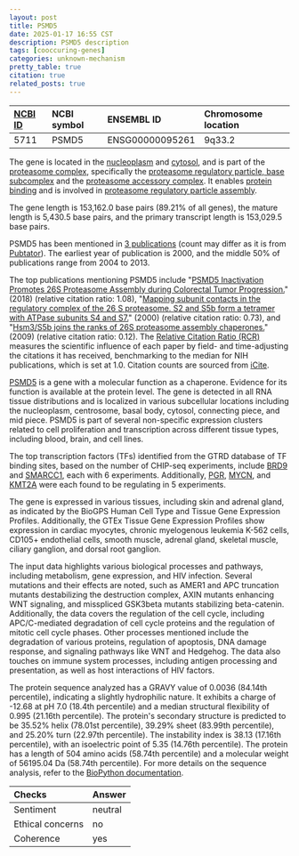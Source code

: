 ```yaml
---
layout: post
title: PSMD5
date: 2025-01-17 16:55 CST
description: PSMD5 description
tags: [cooccuring-genes]
categories: unknown-mechanism
pretty_table: true
citation: true
related_posts: true
---
```




| [NCBI ID](https://www.ncbi.nlm.nih.gov/gene/5711) | NCBI symbol | ENSEMBL ID | Chromosome location |
| :-------- | :------- | :-------- | :------- |
| 5711  | PSMD5 | ENSG00000095261 | 9q33.2  |



The gene is located in the [nucleoplasm](https://amigo.geneontology.org/amigo/term/GO:0005654) and [cytosol](https://amigo.geneontology.org/amigo/term/GO:0005829), and is part of the [proteasome complex](https://amigo.geneontology.org/amigo/term/GO:0000502), specifically the [proteasome regulatory particle, base subcomplex](https://amigo.geneontology.org/amigo/term/GO:0008540) and the [proteasome accessory complex](https://amigo.geneontology.org/amigo/term/GO:0022624). It enables [protein binding](https://amigo.geneontology.org/amigo/term/GO:0005515) and is involved in [proteasome regulatory particle assembly](https://amigo.geneontology.org/amigo/term/GO:0070682).


The gene length is 153,162.0 base pairs (89.21% of all genes), the mature length is 5,430.5 base pairs, and the primary transcript length is 153,029.5 base pairs.


PSMD5 has been mentioned in [3 publications](https://pubmed.ncbi.nlm.nih.gov/?term=%22PSMD5%22) (count may differ as it is from [Pubtator](https://academic.oup.com/nar/article/47/W1/W587/5494727)). The earliest year of publication is 2000, and the middle 50% of publications range from 2004 to 2013.


The top publications mentioning PSMD5 include "[PSMD5 Inactivation Promotes 26S Proteasome Assembly during Colorectal Tumor Progression.](https://pubmed.ncbi.nlm.nih.gov/29716915)" (2018) (relative citation ratio: 1.08), "[Mapping subunit contacts in the regulatory complex of the 26 S proteasome. S2 and S5b form a tetramer with ATPase subunits S4 and S7.](https://pubmed.ncbi.nlm.nih.gov/10625621)" (2000) (relative citation ratio: 0.73), and "[Hsm3/S5b joins the ranks of 26S proteasome assembly chaperones.](https://pubmed.ncbi.nlm.nih.gov/19250902)" (2009) (relative citation ratio: 0.12). The [Relative Citation Ratio (RCR)](https://journals.plos.org/plosbiology/article?id=10.1371/journal.pbio.1002541) measures the scientific influence of each paper by field- and time-adjusting the citations it has received, benchmarking to the median for NIH publications, which is set at 1.0. Citation counts are sourced from [iCite](https://icite.od.nih.gov).


[PSMD5](https://www.proteinatlas.org/ENSG00000095261-PSMD5) is a gene with a molecular function as a chaperone. Evidence for its function is available at the protein level. The gene is detected in all RNA tissue distributions and is localized in various subcellular locations including the nucleoplasm, centrosome, basal body, cytosol, connecting piece, and mid piece. PSMD5 is part of several non-specific expression clusters related to cell proliferation and transcription across different tissue types, including blood, brain, and cell lines.


The top transcription factors (TFs) identified from the GTRD database of TF binding sites, based on the number of CHIP-seq experiments, include [BRD9](https://www.ncbi.nlm.nih.gov/gene/65980) and [SMARCC1](https://www.ncbi.nlm.nih.gov/gene/6599), each with 6 experiments. Additionally, [PGR](https://www.ncbi.nlm.nih.gov/gene/5241), [MYCN](https://www.ncbi.nlm.nih.gov/gene/4613), and [KMT2A](https://www.ncbi.nlm.nih.gov/gene/4297) were each found to be regulating in 5 experiments.





The gene is expressed in various tissues, including skin and adrenal gland, as indicated by the BioGPS Human Cell Type and Tissue Gene Expression Profiles. Additionally, the GTEx Tissue Gene Expression Profiles show expression in cardiac myocytes, chronic myelogenous leukemia K-562 cells, CD105+ endothelial cells, smooth muscle, adrenal gland, skeletal muscle, ciliary ganglion, and dorsal root ganglion.


The input data highlights various biological processes and pathways, including metabolism, gene expression, and HIV infection. Several mutations and their effects are noted, such as AMER1 and APC truncation mutants destabilizing the destruction complex, AXIN mutants enhancing WNT signaling, and misspliced GSK3beta mutants stabilizing beta-catenin. Additionally, the data covers the regulation of the cell cycle, including APC/C-mediated degradation of cell cycle proteins and the regulation of mitotic cell cycle phases. Other processes mentioned include the degradation of various proteins, regulation of apoptosis, DNA damage response, and signaling pathways like WNT and Hedgehog. The data also touches on immune system processes, including antigen processing and presentation, as well as host interactions of HIV factors.



The protein sequence analyzed has a GRAVY value of 0.0036 (84.14th percentile), indicating a slightly hydrophilic nature. It exhibits a charge of -12.68 at pH 7.0 (18.4th percentile) and a median structural flexibility of 0.995 (21.16th percentile). The protein's secondary structure is predicted to be 35.52% helix (78.01st percentile), 39.29% sheet (83.99th percentile), and 25.20% turn (22.97th percentile). The instability index is 38.13 (17.16th percentile), with an isoelectric point of 5.35 (14.76th percentile). The protein has a length of 504 amino acids (58.74th percentile) and a molecular weight of 56195.04 Da (58.74th percentile). For more details on the sequence analysis, refer to the [BioPython documentation](https://biopython.org/docs/1.75/api/Bio.SeqUtils.ProtParam.html).





| Checks    | Answer |
| :-------- | :------- |
| Sentiment  | neutral   |
| Ethical concerns | no     |
| Coherence    | yes    |